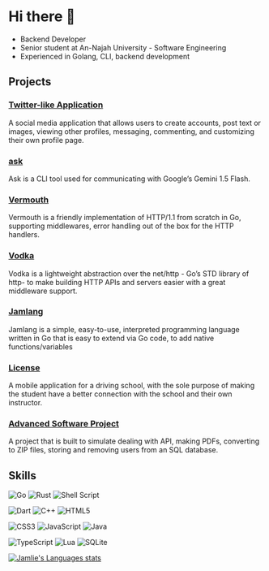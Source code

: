 # Hi there 👋

* Backend Developer
* Senior student at An-Najah University - Software Engineering
* Experienced in Golang, CLI, backend development

## Projects
### [Twitter-like Application](https://github.com/Jamlie/SocialMedia)
A social media application that allows users to create accounts, post text or images, viewing other profiles, messaging, commenting, and customizing their own profile page.

### [ask](https://github.com/Jamlie/ask)
Ask is a CLI tool used for communicating with Google’s Gemini 1.5 Flash.

### [Vermouth](https://github.com/Jamlie/vermouth)
Vermouth is a friendly implementation of HTTP/1.1 from scratch in Go, supporting middlewares, error handling out of the box for the HTTP handlers.

### [Vodka](https://github.com/Jamlie/vodka)
Vodka is a lightweight abstraction over the net/http - Go’s STD library of http- to make building HTTP APIs and servers easier with a great middleware support.

### [Jamlang](https://github.com/Jamlie/Jamlang)
Jamlang is a simple, easy-to-use, interpreted programming language written in Go that is easy to extend via Go code, to add native functions/variables

### [License](https://github.com/DrivingLicenseUni/DrivingLicense)
A mobile application for a driving school, with the sole purpose of making the student have a better connection with the school and their own instructor.

### [Advanced Software Project](https://github.com/Jamlie/FinalAdvancedProject)
A project that is built to simulate dealing with API, making PDFs, converting to ZIP files, storing and removing users from an SQL database.

## Skills
 ![Go](https://img.shields.io/badge/go-%2300ADD8.svg?style=for-the-badge&logo=go&logoColor=white) ![Rust](https://img.shields.io/badge/rust-%23000000.svg?style=for-the-badge&logo=rust&logoColor=white) ![Shell Script](https://img.shields.io/badge/shell_script-%23121011.svg?style=for-the-badge&logo=gnu-bash&logoColor=white) 
 
 ![Dart](https://img.shields.io/badge/dart-%230175C2.svg?style=for-the-badge&logo=dart&logoColor=white) ![C++](https://img.shields.io/badge/c++-%2300599C.svg?style=for-the-badge&logo=c%2B%2B&logoColor=white) ![HTML5](https://img.shields.io/badge/html5-%23E34F26.svg?style=for-the-badge&logo=html5&logoColor=white)
 
![CSS3](https://img.shields.io/badge/css3-%231572B6.svg?style=for-the-badge&logo=css3&logoColor=white) ![JavaScript](https://img.shields.io/badge/javascript-%23323330.svg?style=for-the-badge&logo=javascript&logoColor=%23F7DF1E) ![Java](https://img.shields.io/badge/java-%23ED8B00.svg?style=for-the-badge&logo=openjdk&logoColor=white) 

![TypeScript](https://img.shields.io/badge/typescript-%23007ACC.svg?style=for-the-badge&logo=typescript&logoColor=white) ![Lua](https://img.shields.io/badge/lua-%232C2D72.svg?style=for-the-badge&logo=lua&logoColor=white) ![SQLite](https://img.shields.io/badge/sqlite-%2307405e.svg?style=for-the-badge&logo=sqlite&logoColor=white) 

 <a href="https://github.com/anuraghazra/github-readme-stats">
  <img alt="Jamlie's Languages stats" src="https://github-readme-stats.vercel.app/api/top-langs/?username=jamlie&size_weight=0.5&count_weight=0.5&theme=rose_pine&show_icons=true&border_radius=16"  align="center" />
</a> 
